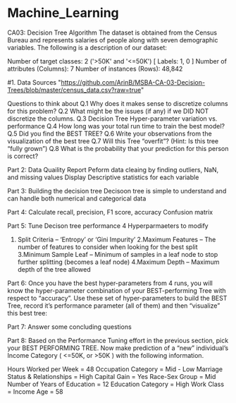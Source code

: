 # Machine_Learning

CA03: Decision Tree Algorithm
The dataset is obtained from the Census Bureau and represents salaries of people along
with seven demographic variables. The following is a description of our dataset:

Number of target classes: 2 ('>50K' and '<=50K') [ Labels: 1, 0 ]
Number of attributes (Columns): 7
Number of instances (Rows): 48,842

#1. Data Sources
"https://github.com/ArinB/MSBA-CA-03-Decision-Trees/blob/master/census_data.csv?raw=true"
 
 Questions to think about
Q.1 Why does it makes sense to discretize columns for this problem?
Q.2 What might be the issues (if any) if we DID NOT discretize the columns.
Q.3 Decision Tree Hyper-parameter variation vs. performance
Q.4 How long was your total run time to train the best model?
Q.5 Did you find the BEST TREE?
Q.6 Write your observations from the visualization of the best tree
Q.7 Will this Tree “overfit”? (Hint: Is this tree “fully grown”)
Q.8 What is the probability that your prediction for this person is correct?

Part 2: Data Quaility Report
Peform data cleaing by finding outliers, NaN, and missing values
Display Descriptive statistics for each variable

Part 3: Building the decision tree
Decisoon tree is simple to understand and can handle both numerical and categorical data

Part 4:
Calculate recall, precision, F1 score, accuracy
Confusion matrix

Part 5: Tune Decison tree performance
4 Hyperparmaeters to modify
1. Split Criteria – ‘Entropy’ or ‘Gini Impurity’
2.Maximum Features – The number of features to consider when looking for the best split
3.Minimum Sample Leaf – Minimum of samples in a leaf node to stop further splitting (becomes a leaf node)
4.Maximum Depth – Maximum depth of the tree allowed

Part 6:
Once you have the best hyper-parameters from 4 runs, you will know the hyper-parameter combination of your BEST-performing Tree with respect to “accuracy”. Use these set of hyper-parameters to build the BEST Tree, record it’s performance parameter (all of them) and then “visualize” this best tree:

Part 7:
Answer some concluding questions

Part 8:
Based on the Performance Tuning effort in the previous section, pick your BEST PERFORMING TREE. Now make prediction of a “new” individual’s Income Category ( <=50K, or >50K ) with the following information.

Hours Worked per Week = 48
Occupation Category = Mid - Low
Marriage Status & Relationships = High
Capital Gain = Yes
Race-Sex Group = Mid
Number of Years of Education = 12
Education Category = High
Work Class = Income
Age = 58
